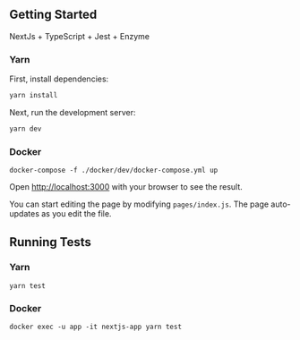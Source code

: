 ## Getting Started

NextJs + TypeScript + Jest + Enzyme

### Yarn
First, install dependencies:

```bash
yarn install
```

Next, run the development server:

```bash
yarn dev
```

### Docker
```
docker-compose -f ./docker/dev/docker-compose.yml up
```

Open [http://localhost:3000](http://localhost:3000) with your browser to see the result.

You can start editing the page by modifying `pages/index.js`. The page auto-updates as you edit the file.

## Running Tests

### Yarn

```
yarn test
```

### Docker

```
docker exec -u app -it nextjs-app yarn test
```

